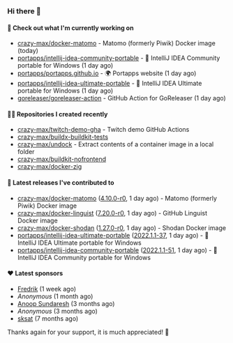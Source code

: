### Hi there 👋

#### 👷 Check out what I'm currently working on

- [crazy-max/docker-matomo](https://github.com/crazy-max/docker-matomo) - Matomo (formerly Piwik) Docker image (today)
- [portapps/intellij-idea-community-portable](https://github.com/portapps/intellij-idea-community-portable) - 🚀 IntelliJ IDEA Community portable for Windows (1 day ago)
- [portapps/portapps.github.io](https://github.com/portapps/portapps.github.io) - 🌍 Portapps website (1 day ago)
- [portapps/intellij-idea-ultimate-portable](https://github.com/portapps/intellij-idea-ultimate-portable) - 🚀 IntelliJ IDEA Ultimate portable for Windows  (1 day ago)
- [goreleaser/goreleaser-action](https://github.com/goreleaser/goreleaser-action) - GitHub Action for GoReleaser (1 day ago)

#### 👨‍💻 Repositories I created recently

- [crazy-max/twitch-demo-gha](https://github.com/crazy-max/twitch-demo-gha) - Twitch demo GitHub Actions
- [crazy-max/buildx-buildkit-tests](https://github.com/crazy-max/buildx-buildkit-tests)
- [crazy-max/undock](https://github.com/crazy-max/undock) - Extract contents of a container image in a local folder
- [crazy-max/buildkit-nofrontend](https://github.com/crazy-max/buildkit-nofrontend)
- [crazy-max/docker-zig](https://github.com/crazy-max/docker-zig)

#### 🚀 Latest releases I've contributed to

- [crazy-max/docker-matomo](https://github.com/crazy-max/docker-matomo) ([4.10.0-r0](https://github.com/crazy-max/docker-matomo/releases/tag/4.10.0-r0), 1 day ago) - Matomo (formerly Piwik) Docker image
- [crazy-max/docker-linguist](https://github.com/crazy-max/docker-linguist) ([7.20.0-r0](https://github.com/crazy-max/docker-linguist/releases/tag/7.20.0-r0), 1 day ago) - GitHub Linguist Docker image
- [crazy-max/docker-shodan](https://github.com/crazy-max/docker-shodan) ([1.27.0-r0](https://github.com/crazy-max/docker-shodan/releases/tag/1.27.0-r0), 1 day ago) - Shodan Docker image
- [portapps/intellij-idea-ultimate-portable](https://github.com/portapps/intellij-idea-ultimate-portable) ([2022.1.1-37](https://github.com/portapps/intellij-idea-ultimate-portable/releases/tag/2022.1.1-37), 1 day ago) - 🚀 IntelliJ IDEA Ultimate portable for Windows 
- [portapps/intellij-idea-community-portable](https://github.com/portapps/intellij-idea-community-portable) ([2022.1.1-51](https://github.com/portapps/intellij-idea-community-portable/releases/tag/2022.1.1-51), 1 day ago) - 🚀 IntelliJ IDEA Community portable for Windows

#### ❤️ Latest sponsors
- [Fredrik](https://github.com/fredrikscode) (1 week ago)
- _Anonymous_ (1 month ago)
- [Anoop Sundaresh](https://github.com/theryecatcher) (3 months ago)
- _Anonymous_ (3 months ago)
- [sksat](https://github.com/sksat) (7 months ago)

Thanks again for your support, it is much appreciated! 🙏
